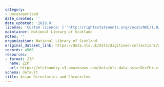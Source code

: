 ```yaml
---
category:
- Uncategorised
date_created: ''
date_updated: '2019.0'
license: 'Custom licence: [''http://rightsstatements.org/vocab/NKC/1.0/'']'
maintainer: National Library of Scotland
notes: ''
organization: National Library of Scotland
original_dataset_link: https://data.nls.uk/data/digitised-collections/asian-directories-chronicles/
records: 4566
resources:
- format: ZIP
  name: ZIP
  url: https://nlsfoundry.s3.amazonaws.com/data/nls-data-asianDirChr.zip
schema: default
title: Asian Directories and Chronicles
---
```

